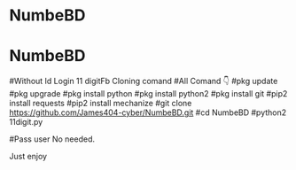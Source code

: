 # NumbeBD
# NumbeBD
#Without Id Login 11 digitFb Cloning comand 
#All Comand 👇
#pkg update 
#pkg upgrade 
#pkg install python 
#pkg install python2
#pkg install git
#pip2 install requests 
#pip2 install  mechanize
#git clone https://github.com/James404-cyber/NumbeBD.git
#cd NumbeBD
#python2 11digit.py

#Pass user No needed. 

Just enjoy
